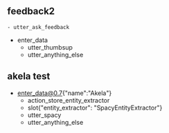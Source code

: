 ## feedback2
    - utter_ask_feedback
* enter_data
    - utter_thumbsup
    - utter_anything_else

## akela test
* enter_data@0.7{"name":"Akela"}
    - action_store_entity_extractor
    - slot{"entity_extractor": "SpacyEntityExtractor"}
    - utter_spacy
    - utter_anything_else